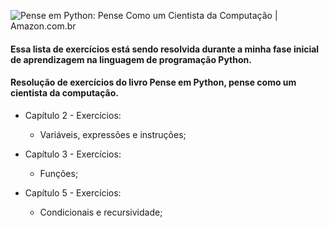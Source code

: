 ![Pense em Python: Pense Como um Cientista da Computação | Amazon.com.br](https://m.media-amazon.com/images/I/51yjRvjhSIL._SX357_BO1,204,203,200_.jpg)

#### **Essa lista de exercícios está sendo resolvida durante a minha fase inicial de aprendizagem na linguagem de programação Python.**

#### Resolução de exercícios do livro **Pense em Python, pense como um cientista da computação.**

- Capítulo 2 - Exercícios: 
  - Variáveis, expressões e instruções;
- Capítulo 3 - Exercícios: 
  - Funções; 

- Capítulo 5 - Exercícios: 
  - Condicionais e recursividade;
